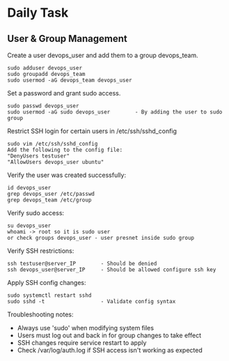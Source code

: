 # Daily Task

## User & Group Management

Create a user devops_user and add them to a group devops_team.

    sudo adduser devops_user
    sudo groupadd devops_team
    sudo usermod -aG devops_team devops_user

Set a password and grant sudo access.

    sudo passwd devops_user
    sudo usermod -aG sudo devops_user        - By adding the user to sudo group

Restrict SSH login for certain users in /etc/ssh/sshd_config

    sudo vim /etc/ssh/sshd_config
    Add the following to the config file: 
    "DenyUsers testuser"
    "AllowUsers devops_user ubuntu"

Verify the user was created successfully:

    id devops_user
    grep devops_user /etc/passwd
    grep devops_team /etc/group

Verify sudo access:

    su devops_user
    whoami -> root so it is sudo user
    or check groups devops_user - user presnet inside sudo group

Verify SSH restrictions:

    ssh testuser@server_IP        - Should be denied
    ssh devops_user@server_IP     - Should be allowed configure ssh key

Apply SSH config changes:

    sudo systemctl restart sshd
    sudo sshd -t                  - Validate config syntax


Troubleshooting notes:
- Always use 'sudo' when modifying system files
- Users must log out and back in for group changes to take effect
- SSH changes require service restart to apply
- Check /var/log/auth.log if SSH access isn't working as expected